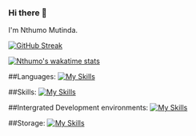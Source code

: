 ### Hi there 👋

I'm Nthumo Mutinda.

[![GitHub Streak](https://streak-stats.demolab.com/?user=Nthumo&theme=dark)](https://git.io/streak-stats)

[![Nthumo's wakatime stats](https://github-readme-stats.vercel.app/api/wakatime?username=Nthumo&theme=dark&show_icons=true)](https://github.com/anuraghazra/github-readme-stats)


##Languages:
[![My Skills](https://skillicons.dev/icons?i=js,html,css,wasm,cpp,py)](https://skillicons.dev)

##Skills:
[![My Skills](https://skillicons.dev/icons?i=docker,kubernetes,github,git)](https://skillicons.dev)

##Intergrated Development environments:
[![My Skills](https://skillicons.dev/icons?i=visualstudio,vscode,vim)](https://skillicons.dev)

##Storage:
[![My Skills](https://skillicons.dev/icons?i=redis,postgres)](https://skillicons.dev)



<!--🌱 
**Nthumo/Nthumo** is a ✨ _special_ ✨ repository because its `README.md` (this file) appears on your GitHub profile.

Here are some ideas to get you started:

- 🔭 I’m currently working on ...

- 👯 I’m looking to collaborate on ...
- 🤔 I’m looking for help with ...
- 💬 Ask me about ...
- 📫 How to reach me: ...
- 😄 Pronouns: ...
- ⚡ Fun fact: ...
-->
